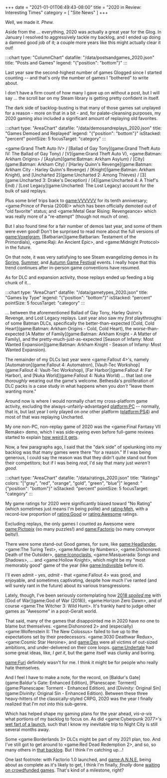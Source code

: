 +++
date = "2021-01-01T06:49:43-08:00"
title = "2020 in Review: Interesting Times"
category = [ "Site News" ]
+++

Well, we made it.  <i>Phew.</i>

Aside from the ... everything, 2020 was actually a great year for the Glog.  In January I resolved to aggressively tackle my backlog, and I ended up doing a damned good job of it; a couple more years like this might actually clear it out!

:::chart
type: "ColumnChart"
datafile: "/data/postsandgames_2020.json"
title: "Posts and Games"
legend: "{\"position\": \"bottom\"}"
:::

Last year saw the second-highest number of games Glogged since I started counting -- and that's only the number of games I "bothered" to write about.

I don't have a firm count of how many I gave up on without a post, but I will say ... the scroll bar on my Steam library is getting pretty confident in itself.

The dark side of backlog-busting is that many of those games sat unplayed for a reason - more on that in a bit - and, for palate-cleansing purposes, my 2020 gaming also included a significant amount of replaying old favorites.

:::chart
type: "AreaChart"
datafile: "/data/demosandreplays_2020.json"
title: "Games Demoed and Replayed"
legend: "{\"position\": \"bottom\"}"
isStacked: "percent"
pointSize: 5
focusTarget: "category"
:::

<game:Grand Theft Auto IV> / [Ballad of Gay Tony](game:Grand Theft Auto IV: The Ballad of Gay Tony) / [V](game:Grand Theft Auto V), <game:Batman: Arkham Origins> / [Asylum](game:Batman: Arkham Asylum) / [City](game:Batman: Arkham City) / [Harley Quinn's Revenge](game:Batman: Arkham City - Harley Quinn's Revenge) / [Knight](game:Batman: Arkham Knight), and [Uncharted 2](game:Uncharted 2: Among Thieves) / [3](game:Uncharted 3: Drake's Deception) / [4](game:Uncharted 4: A Thief's End) / [Lost Legacy](game:Uncharted: The Lost Legacy) account for the bulk of said replays.

Plus some brief trips back to <game:VVVVVV> for its tenth anniversary; <game:Prince of Persia (2008)> which has been officially demoted out of "old favorite" status; and <game:Metal Gear Rising: Revengeance> which was really more of a "re-attempt" (though not much of one).

But I also found time for a fair number of demos last year, and some of them were even good!  Don't be surprised to read more about the full versions of <game:Voxelgram>, [Batbarian](game:Batbarian: Testament of the Primordials), <game:Raji: An Ancient Epic>, and <game:Midnight Protocol> in the future.

On that note, it was very satisfying to see Steam evangelizing demos in its <a href="https://store.steampowered.com/sale/SteamGameFestival-Spring">Spring</a>, <a href="https://store.steampowered.com/sale/gamefestival">Summer</a>, and <a href="https://store.steampowered.com/sale/steamgamefestival">Autumn Game Festival</a> events.  I really hope that this trend continues after in-person game conventions have resumed.

As for DLC and expansion activity, those replays ended up feeding a big chunk of it...

:::chart
type: "AreaChart"
datafile: "/data/gametypes_2020.json"
title: "Games by Type"
legend: "{\"position\": \"bottom\"}"
isStacked: "percent"
pointSize: 5
focusTarget: "category"
:::

... between the aforementioned Ballad of Gay Tony, Harley Quinn's Revenge, and Lost Legacy replays.  Last year also saw my <i>first</i> playthroughs of some Batman DLCs, specifically the better-than-expected [Cold, Cold Heart](game:Batman: Arkham Origins - Cold, Cold Heart), the <i>worse</i>-than-expected [A Matter of Family](game:Batman: Arkham Knight - A Matter of Family), and the pretty-much-just-as-expected [Season of Infamy: Most Wanted Expansion](game:Batman: Arkham Knight - Season of Infamy: Most Wanted Expansion).

The remainder of my DLCs last year were <game:Fallout 4>'s, namely [Automatron](game:Fallout 4: Automatron), [Vault-Tec Workshop](game:Fallout 4: Vault-Tec Workshop), [Far Harbor](game:Fallout 4: Far Harbor), and [Nuka World](game:Fallout 4: Nuka World) ... that last one <i>thoroughly</i> wearing out the game's welcome.  Bethesda's proliferation of DLC packs is a case study in what happens when you <i>don't</i> "leave them wanting more."

Around now is where I would normally chart my cross-platform game activity, excluding the always-unfairly-advantaged <platform:PC> -- normally, that is, but last year I only played on <i>one</i> other platform (<platform:PS4>) and most of that was replaying Uncharted.

My one non-PC, non-replay game of 2020 was the <game:Final Fantasy VII Remake> demo, which I was side-eyeing even before full-game reviews started to explain <a href="https://www.vg247.com/2020/04/22/final-fantasy-7-remake-ending-explained-sequel/">how weird it gets</a>.

Now, a few paragraphs ago, I said that the "dark side" of spelunking into my backlog was that many games were there "for a reason."  If I was being generous, I could say the reason was that they didn't quite stand out from their competitors; but if I was being <i>real</i>, I'd say that many just <i>weren't good</i>.

:::chart
type: "AreaChart"
datafile: "/data/ratings_2020.json"
title: "Ratings"
colors: "[\"gray\", \"red\", \"orange\", \"gold\", \"green\", \"blue\"]"
legend: "{\"position\": \"bottom\"}"
isStacked: "percent"
pointSize: 5
focusTarget: "category"
:::

My game ratings for 2020 were significantly biased toward "No Rating" (which sometimes just means I'm being polite) and <rating:Meh>, with a record-low proportion of <rating:Good> or <rating:Awesome> ratings.

Excluding replays, the only games I counted as Awesome were <game:Pictopix> (so many puzzles!) and <game:Factorio> (so many conveyor belts!).

There were some stand-out Good games, for sure, like <game:Headlander>, <game:The Turing Test>, <game:Murder by Numbers>, <game:Dishonored: Death of the Outsider>, <game:Iconoclasts>, <game:Masquerada: Songs and Shadows>, ... and <game:Hollow Knight>, which might be my "most memorably good" game of the year (like <game:Indivisible> before it).

I'll even admit - yes, <i>admit</i> - that <game:Fallout 4> was good, and enjoyable, and sometimes captivating, despite how much I've ranted (and will surely rant in the future) about its various transgressions.

Lately, though, I've been seriously contemplating how [2018 <i>spoiled</i> me]($SiteBaseURL$2019/01/01/2018-in-review-the-future-is-soon/) with [God of War](game:God of War (2018)), <game:Horizon Zero Dawn>, and of course <game:The Witcher 3: Wild Hunt>.  It's frankly hard to judge other games as "Awesome" in a post-Geralt world.

That said, many of the games that disappointed me in 2020 have no one to blame but themselves.  <game:Dishonored 2> and (especially) <game:Wolfenstein II: The New Colossus> failed to live up to the expectations set by their predecessors.  <game:3030 Deathwar Redux>, <game:Cosmic Star Heroine>, and <game:Dex> were all victims of out-sized ambitions, and under-delivered on their core loops.  <game:Undertale> had some great ideas, like, <i>I get it</i>, but the game itself was clunky and boring.

<game:Furi> definitely wasn't for me.  I think it might be for people who really hate themselves.

And I feel I have to make a note, for the record, on [Baldur's Gate](game:Baldur's Gate: Enhanced Edition), [Planescape: Torment](game:Planescape: Torment - Enhanced Edition), and [Divinity: Original Sin](game:Divinity: Original Sin - Enhanced Edition).  Between these three heavy-hitters of the classically-styled CRPG, 2020 was the year I finally realized that I'm <i>not into</i> this sub-genre.

Which has helped shape my gaming plans for the year ahead, <i>vis-a-vis</i> what portions of my backlog to focus on.  As did <game:Cyberpunk 2077>'s <a href="https://www.marketwatch.com/story/heres-how-to-get-your-cyberpunk-2077-refund-2020-12-18">wet fart of a launch</a>, such that I know my inevitable trip to Night City is still several months away.

Some <game:Borderlands 3> DLCs might be part of my 2021 plan, too.  And I've still got to get around to <game:Red Dead Redemption 2>, and so, so many others in [that backlog]($SiteBaseURL$backlog/).  But I think I'm catching up...!

One last footnote: with Factorio 1.0 launched, and <game:A.N.N.E.> being about as complete as it's likely to get, I think I'm finally, <i>finally</i> done [waiting on crowdfunded games]($SiteBaseURL$2018/01/21/early-access-late-release/).  That's kind of a milestone, right?
